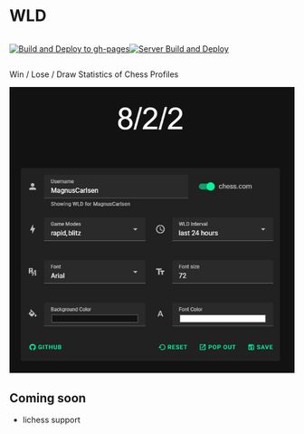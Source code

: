 # WLD

<div style="display: flex; justify-content: left;">

[![Build and Deploy to gh-pages](https://github.com/thieleju/wld/actions/workflows/frontend-build-and-deploy.yml/badge.svg)](https://github.com/thieleju/wld/actions/workflows/frontend-build-and-deploy.yml)

[![Server Build and Deploy](https://github.com/thieleju/wld/actions/workflows/server-build-and-deploy.yml/badge.svg)](https://github.com/thieleju/wld/actions/workflows/server-build-and-deploy.yml)


</div>


Win / Lose / Draw Statistics of Chess Profiles

![Preview](./preview.png)

## Coming soon

- lichess support